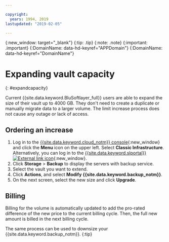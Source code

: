 ```yaml
---

copyright:
  years: 1994, 2019
lastupdated: "2019-02-05"

---
```

{:new_window: target="_blank"}
{:tip: .tip}
{:note: .note}
{:important: .important}
{:DomainName: data-hd-keyref="APPDomain"}
{:DomainName: data-hd-keyref="DomainName"}


# Expanding vault capacity
{: #expandcapacity}

Current {{site.data.keyword.BluSoftlayer_full}} users are able to expand the size of their vault up to 4000 GB. They don't need to create a duplicate or manually migrate data to a larger volume. The limit increase process does not cause any outage or lack of access.

## Ordering an increase

1. Log in to the [{{site.data.keyword.cloud_notm}} console](https://{DomainName}/){:new_window} and click the **Menu** icon on the upper left. Select **Classic Infrastructure**.<br/>
   Alternatively, you can log in to the [{{site.data.keyword.slportal}} ![External link icon](../../icons/launch-glyph.svg "External link icon")](https://control.softlayer.com/){:new_window}.
2. Click **Storage** > **Backup** to display the servers with backup service.
3. Select the vault you want to extend.
4. Click **Actions**, and select **Modify {{site.data.keyword.backup_notm}}**.
5. On the next screen, select the new size and click **Upgrade**.

## Billing

Billing for the volume is automatically updated to add the pro-rated difference of the new price to the current billing cycle. Then, the full new amount is billed in the next billing cycle.

The same process can be used to downsize your {{site.data.keyword.backup_notm}}.
{:tip}
